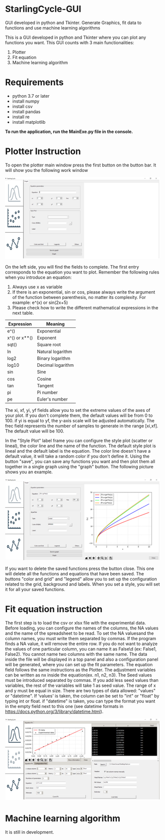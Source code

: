 # StarlingCycle-GUI
GUI developed in python and Tkinter. Generate Graphics, fit data to functions and use machine learning algorithms

This is a GUI developed in python and Tkinter where you can plot any functions you want. This GUI counts with 3 main functionalities:
1. Plotter
2. Fit equation
3. Machine learning algorithm

# Requirements

- python 3.7 or later
- install numpy 
- install csv
- install pandas 
- install re 
- install matplotlib 

**To run the application, run the MainExe.py file in the console.**

# Plotter Instruction
To open the plotter main window press the first button on the button bar. It will show you the following work window

![Image text](example1.png)

On the left side, you will find the fields to complete. The first entry  corresponds to the equation you want to plot.
Remember the following rules when you introduce an equation:
1. Always use x as variable
2. If there is an exponential, sin or cos, please always write the argument of the function between parenthesis, no matter its complexity. For example: e^(x) or sin(2x+5)
3. Please check how to write the different mathematical expressions in the next table.

| Expression | Meaning |
| ------------- | ------------- |
| e^() | Exponential |
| x^() or x**()  | Exponent |
| sqt()  | Square root |
| ln  | Natural logarithm |
| log2  | Binary logarithm |
| log10  | Decimal logarithm |
| sin  | Sine |
| cos  | Cosine |
| tan  | Tangent |
| pi  | Pi number |
| pe  | Euler's number |

The xi, xf, yi, yf fields allow you to set the extreme values of the axes of your plot. If you don't complete them, the default values will be from 0 to 100. if yi is equal to yf, the y-axis scale will be adjusted automatically. The frec field represents the number of samples to generate in the range [xi,xf]. The default value will be 100. 

In the "Style Plot" label frame you can configure the style plot (scatter or lineal), the color line and the name of the function. The default style plot is lineal and the default label is the equation. The color line doesn't have a default value, it will take a random color if you don't define it.
Using the button "save", you can save any functions you want and then plot them all together in a single graph using the "graph" button. The following picture shows you an example.

![Image text](example2.png)

If you want to delete the saved functions press the button close. This one will delete all the functions and equations that have been saved.
The buttons "color and grid" and "legend" allow you to set up the configuration related to the grid, background and labels. When you set a style, you will set it for all your saved functions.

# Fit equation instruction

The first step is to load the csv or xlsx file with the experimental data. Before loading, you can configure the names of the columns, the NA values ​​and the name of the spreadsheet to be read. To set the NA values ​​and the column names, you must write them separated by commas. If the program finds a NA value, it will remove the entire row. If you do not want to analyze the values of one particular column, you can name it as False\d (ex: False1, False2). You cannot name two columns with the same name.
The data inside the file will be displayed in a top panel and also a configuration panel will be generated, where you can set up the fit parameters. The equation field follows the same instructions as the Plotter. The adjustment variables can be written as nx inside the equation(ex. n1, n2, n3). The Seed values ​​must be  introduced separated by commas. If you add less seed values than variables, the rest of the variables will take 1 as seed value. 
The range of x and y must be equal in size. There are two types of data allowed: "values" ​​or "datetime". If ‘values' ​​is taken, the column can be set to "int" or "float" by typing int or float. if "datetime" is taken, you can type the format you want in the empty field next to this one (see datetime formats in https://docs.python.org/3/library/datetime.html).

![Image text](example3.png)

# Machine learning algorithm

It is still in development.










